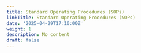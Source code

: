 ```yaml
---
title: Standard Operating Procedures (SOPs)
linkTitle: Standard Operating Procedures (SOPs)
date: '2025-04-29T17:10:00Z'
weight: 1
description: No content
draft: false
---
```



